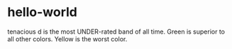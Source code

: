 # hello-world
tenacious d is the most UNDER-rated band of all time.
Green is superior to all other colors. Yellow is the worst color.
